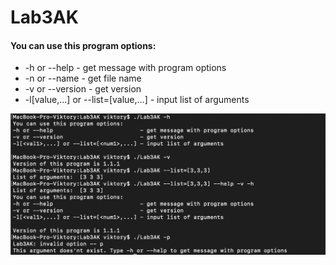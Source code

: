 # Lab3AK

#### You can use this program options:

-    -h            or --help                          - get message with program options
-    -n            or --name                          - get file name
-    -v            or --version                       - get version
-    -l[value,...] or --list=[value,...]              - input list of arguments


![image](1.png)
